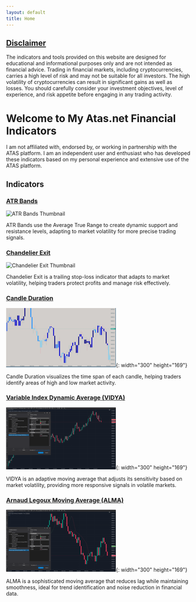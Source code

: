 ```yaml
---
layout: default
title: Home
---
```

## [Disclaimer](disclaimer.md)
The indicators and tools provided on this website are designed for educational and informational purposes only and are not intended as financial advice. Trading in financial markets, including cryptocurrencies, carries a high level of risk and may not be suitable for all investors. The high volatility of cryptocurrencies can result in significant gains as well as losses. You should carefully consider your investment objectives, level of experience, and risk appetite before engaging in any trading activity.

# Welcome to My Atas.net Financial Indicators
I am not affiliated with, endorsed by, or working in partnership with the ATAS platform. I am an independent user and enthusiast who has developed these indicators based on my personal experience and extensive use of the ATAS platform.

## Indicators

### [ATR Bands](./indicators/atr-bands)
![ATR Bands Thumbnail](./assets/images/atr-bands-thumb.jpg)

ATR Bands use the Average True Range to create dynamic support and resistance levels, adapting to market volatility for more precise trading signals.

### [Chandelier Exit](./indicators/chandelier-exit)
![Chandelier Exit Thumbnail](./assets/images/chandelier-exit-thumb.jpg)

Chandelier Exit is a trailing stop-loss indicator that adapts to market volatility, helping traders protect profits and manage risk effectively.

### [Candle Duration](./indicators/candle-duration)
![Candle Duration Thumbnail](./assets/image/candle-duration-thumb.png){: width="300" height="169"}

Candle Duration visualizes the time span of each candle, helping traders identify areas of high and low market activity.

### [Variable Index Dynamic Average (VIDYA)](./indicators/vidya)
![Vidya Thumbnail](./assets/image/vidya-thumb.png){: width="300" height="169"}

VIDYA is an adaptive moving average that adjusts its sensitivity based on market volatility, providing more responsive signals in volatile markets.

### [Arnaud Legoux Moving Average (ALMA)](./indicators/alma)
![Alma Thumbnail](./assets/image/alma-thumb.png){: width="300" height="169"}

ALMA is a sophisticated moving average that reduces lag while maintaining smoothness, ideal for trend identification and noise reduction in financial data.

